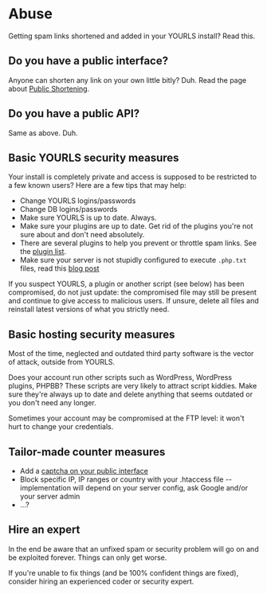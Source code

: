 # Abuse

Getting spam links shortened and added in your YOURLS install? Read this.

## Do you have a public interface?

Anyone can shorten any link on your own little bitly? Duh. Read the page about [Public Shortening](/docs/guide/advanced/public-shortening).

## Do you have a public API?

Same as above. Duh.

## Basic YOURLS security measures

Your install is completely private and access is supposed to be restricted to a few known users? Here are a few tips that may help:

- Change YOURLS logins/passwords
- Change DB logins/passwords
- Make sure YOURLS is up to date. Always.
- Make sure your plugins are up to date. Get rid of the plugins you're not sure about and don't need absolutely.
- There are several plugins to help you prevent or throttle spam links. See the [plugin list](https://github.com/YOURLS/awesome-yourls).
- Make sure your server is not stupidly configured to execute `.php.txt` files, read this [blog post](https://blog.yourls.org/2013/03/getting-spam-links-in-yourls-read-this/)

If you suspect YOURLS, a plugin or another script (see below) has been compromised, do not just update: the compromised file may still be present and continue to give access to malicious users. If unsure, delete all files and reinstall latest versions of what you strictly need.

## Basic hosting security measures

Most of the time, neglected and outdated third party software is the vector of attack, outside from YOURLS.

Does your account run other scripts such as WordPress, WordPress plugins, PHPBB? These scripts are very likely to attract script kiddies. Make sure they're always up to date and delete anything that seems outdated or you don't need any longer.

Sometimes your account may be compromised at the FTP level: it won't hurt to change your credentials.

## Tailor-made counter measures

- Add a [captcha on your public interface](https://blog.yourls.org/2015/05/integrating-the-new-google-recaptcha-with-yourls/)
- Block specific IP, IP ranges or country with your .htaccess file -- implementation will depend on your server config, ask Google and/or your server admin
- ...?

## Hire an expert

In the end be aware that an unfixed spam or security problem will go on and be exploited forever. Things can only get worse.

If you're unable to fix things (and be 100% confident things are fixed), consider hiring an experienced coder or security expert.
